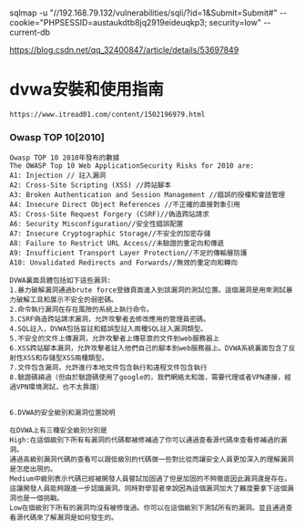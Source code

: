 
# 

sqlmap -u "//192.168.79.132/vulnerabilities/sqli/?id=1&Submit=Submit#" --cookie="PHPSESSID=austaukdtb8jq2919eideuqkp3; security=low" --current-db

https://blog.csdn.net/qq_32400847/article/details/53697849

# dvwa安裝和使用指南
```
https://www.itread01.com/content/1502196979.html

```
### Owasp TOP 10[2010]
```
Owasp TOP 10 2010年發布的數據
The OWASP Top 10 Web ApplicationSecurity Risks for 2010 are:
A1: Injection // 註入漏洞
A2: Cross-Site Scripting (XSS) //跨站腳本
A3: Broken Authentication and Session Management //錯誤的授權和會話管理
A4: Insecure Direct Object References //不正確的直接對象引用
A5: Cross-Site Request Forgery (CSRF)//偽造跨站請求
A6: Security Misconfiguration//安全性錯誤配置
A7: Insecure Cryptographic Storage//不安全的加密存儲
A8: Failure to Restrict URL Access//未驗證的重定向和傳遞
A9: Insufficient Transport Layer Protection//不足的傳輸層防護
A10: Unvalidated Redirects and Forwards//無效的重定向和轉向
```
```
DVWA裏面具體包括如下這些漏洞:
1.暴力破解漏洞通過brute force登錄頁面進入到該漏洞的測試位置。這個漏洞是用來測試暴力破解工具和展示不安全的弱密碼。
2.命令執行漏洞在存在風險的系統上執行命令。
3.CSRF偽造跨站請求漏洞，允許攻擊者去修改應用的管理員密碼。
4.SQL註入，DVWA包括盲註和錯誤型註入兩種SQL註入漏洞類型。
5.不安全的文件上傳漏洞，允許攻擊者上傳惡意的文件到web服務器上
6.XSS跨站腳本漏洞，允許攻擊者註入他們自己的腳本到web服務器上。DVWA系統裏面包含了反射性XSS和存儲型XSS兩種類型。
7.文件包含漏洞，允許進行本地文件包含執行和遠程文件包含執行
8.驗證碼繞過（但由於驗證碼使用了google的，我們網絡太和諧，需要代理或者VPN連接，經過VPN環境測試，也不太靠譜）


6.DVWA的安全級別和漏洞位置說明

在DVWA上有三種安全級別分別是
High:在這個級別下所有有漏洞的代碼都被修補過了你可以通過查看源代碼來查看修補過的漏洞。
通過高級別漏洞代碼的查看可以跟低級別的代碼做一些對比從而讓安全人員更加深入的理解漏洞是怎麽出現的。
Medium中級別表示代碼已經被開發人員嘗試加固過了但是加固的不夠徹底因此漏洞還是存在。
這讓開發人員能夠跟進一步認識漏洞。同時對學習者來說因為這個漏洞加大了難度要拿下這個漏洞也是一個挑戰。
Low在個級別下所有的漏洞均沒有被修復過。你可以在這個級別下測試所有的漏洞。並且通過查看源代碼來了解漏洞是如何發生的。
```
